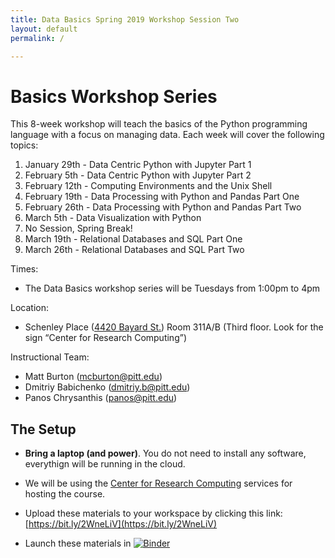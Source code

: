 ```yaml
---
title: Data Basics Spring 2019 Workshop Session Two
layout: default
permalink: /

---
```


# Basics Workshop Series

This 8-week workshop will teach the basics of the Python programming language with a focus on managing data. Each week will cover the following topics:

1. January 29th - Data Centric Python with Jupyter Part 1
1. February 5th - Data Centric Python with Jupyter Part 2
1. February 12th - Computing Environments and the Unix Shell
1. February 19th - Data Processing with Python and Pandas Part One
1. February 26th - Data Processing with Python and Pandas Part Two
1. March 5th - Data Visualization with Python
1. No Session, Spring Break!
1. March 19th - Relational Databases and SQL Part One
1. March 26th - Relational Databases and SQL Part Two

Times:

* The Data Basics workshop series will be Tuesdays from 1:00pm to 4pm

Location:

* Schenley Place ([4420 Bayard St.]( https://goo.gl/maps/ssceAJwJY832)) Room 311A/B (Third floor. Look for the sign “Center for Research Computing”)


Instructional Team:

- Matt Burton (mcburton@pitt.edu)
- Dmitriy Babichenko (dmitriy.b@pitt.edu)
- Panos Chrysanthis (panos@pitt.edu)

## The Setup

* **Bring a laptop (and power)**. You do not need to install any software, everythign will be running in the cloud.
* We will be using the [Center for Research Computing](https://crc.pitt.edu/) services for hosting the course.

* Upload these materials to your workspace by clicking this link: [https://bit.ly/2WneLiV](https://bit.ly/2WneLiV)

* Launch these materials in [![Binder](https://mybinder.org/badge_logo.svg)](https://mybinder.org/v2/gh/RCEatPitt/data-basics-spring-2019-two/master?urlpath=lab)